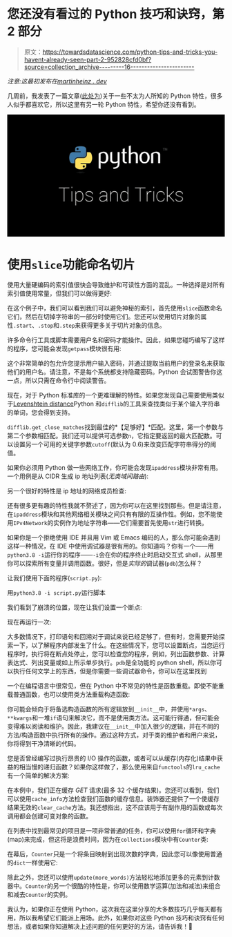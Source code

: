 # 您还没有看过的 Python 技巧和诀窍，第 2 部分

> 原文：<https://towardsdatascience.com/python-tips-and-tricks-you-havent-already-seen-part-2-952828cfd0bf?source=collection_archive---------16----------------------->

*注意:这最初发布在*[*martinheinz . dev*](https://martinheinz.dev/blog/4)

几周前，我发表了一篇文章([此处为](https://medium.com/@martin.heinz/python-tips-and-trick-you-havent-already-seen-937f14a08a08))关于一些不太为人所知的 Python 特性，很多人似乎都喜欢它，所以这里有另一轮 Python 特性，希望你还没有看到。

![](img/cb8e7f1fdfceb4fd60d10324cdb4773d.png)

# 使用`slice`功能命名切片

使用大量硬编码的索引值很快会导致维护和可读性方面的混乱。一种选择是对所有索引值使用常量，但我们可以做得更好:

在这个例子中，我们可以看到我们可以避免神秘的索引，首先使用`slice`函数命名它们，然后在切掉字符串的一部分时使用它们。您还可以使用切片对象的属性`.start`、`.stop`和`.step`来获得更多关于切片对象的信息。

许多命令行工具或脚本需要用户名和密码才能操作。因此，如果您碰巧编写了这样的程序，您可能会发现`getpass`模块很有用:

这个非常简单的包允许您提示用户输入密码，并通过提取当前用户的登录名来获取他们的用户名。请注意，不是每个系统都支持隐藏密码。Python 会试图警告你这一点，所以只需在命令行中阅读警告。

现在，对于 Python 标准库的一个更难理解的特性。如果您发现自己需要使用类似于[Levenshtein distance](https://en.wikipedia.org/wiki/Levenshtein_distance)Python 和`difflib`的工具来查找类似于某个输入字符串的单词，您会得到支持。

`difflib.get_close_matches`找到最佳的*【足够好】*匹配。这里，第一个参数与第二个参数相匹配。我们还可以提供可选参数`n`，它指定要返回的最大匹配数。可以设置另一个可用的关键字参数`cutoff`(默认为 0.6)来改变匹配字符串得分的阈值。

如果你必须用 Python 做一些网络工作，你可能会发现`ipaddress`模块非常有用。一个用例是从 CIDR 生成 ip 地址列表(*无类域间路由*):

另一个很好的特性是 ip 地址的网络成员检查:

还有很多更有趣的特性我就不赘述了，因为你可以在这里找到那些。但是请注意，在`ipaddress`模块和其他网络相关模块之间只有有限的互操作性。例如，您不能使用`IPv4Network`的实例作为地址字符串——它们需要首先使用`str`进行转换。

如果你是一个拒绝使用 IDE 并且用 Vim 或 Emacs 编码的人，那么你可能会遇到这样一种情况，在 IDE 中使用调试器是很有用的。你知道吗？你有一个——用`python3.8 -i`运行你的程序——`-i`会在你的程序终止时启动交互式 shell，从那里你可以探索所有变量并调用函数。很好，但是*实际的*调试器(`pdb`)怎么样？

让我们使用下面的程序(`script.py`):

用`python3.8 -i script.py`运行脚本

我们看到了崩溃的位置，现在让我们设置一个断点:

现在再运行一次:

大多数情况下，打印语句和回溯对于调试来说已经足够了，但有时，您需要开始探索一下，以了解程序内部发生了什么。在这些情况下，您可以设置断点，当您运行程序时，执行将在断点处停止，您可以检查您的程序，例如，列出函数参数、计算表达式、列出变量或如上所示单步执行。`pdb`是全功能的 python shell，所以你可以执行任何文学上的东西，但是你需要一些调试器命令，你可以在这里找到

一个在编程语言中很常见，但在 Python 中不常见的特性是函数重载。即使不能重载普通函数，也可以使用类方法重载构造函数:

你可能会倾向于将备选构造函数的所有逻辑放到`__init__`中，并使用`*args`、`**kwargs`和一堆`if`语句来解决它，而不是使用类方法。这可能行得通，但可能会变得难以阅读和维护。因此，我建议在`__init__`中加入很少的逻辑，并在不同的方法/构造函数中执行所有的操作。通过这种方式，对于类的维护者和用户来说，你将得到干净清晰的代码。

您是否曾经编写过执行昂贵的 I/O 操作的函数，或者可以从缓存(内存化)结果中获益的相当慢的递归函数？如果你这样做了，那么使用来自`functools`的`lru_cache`有一个简单的解决方案:

在本例中，我们正在缓存 *GET* 请求(最多 32 个缓存结果)。您还可以看到，我们可以使用`cache_info`方法检查我们函数的缓存信息。装饰器还提供了一个使缓存结果无效的`clear_cache`方法。我还想指出，这不应该用于有副作用的函数或每次调用都会创建可变对象的函数。

在列表中找到最常见的项目是一项非常普通的任务，你可以使用`for`循环和字典(map)来完成，但这将是浪费时间，因为在`collections`模块中有`Counter`类:

在幕后，`Counter`只是一个将条目映射到出现次数的字典，因此您可以像使用普通的`dict`一样使用它:

除此之外，您还可以使用`update(more_words)`方法轻松地添加更多的元素到计数器中。`Counter`的另一个很酷的特性是，你可以使用数学运算(加法和减法)来组合和减去`Counter`的实例。

我认为，如果你正在使用 Python，这次我在这里分享的大多数技巧几乎每天都有用，所以我希望它们能派上用场。此外，如果你对这些 Python 技巧和诀窍有任何想法，或者如果你知道解决上述问题的任何更好的方法，请告诉我！🙂
